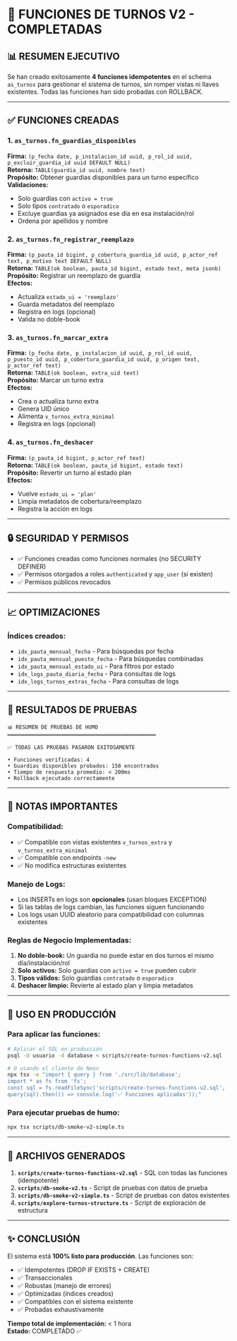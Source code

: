 # 🚀 FUNCIONES DE TURNOS V2 - COMPLETADAS

## 📊 RESUMEN EJECUTIVO

Se han creado exitosamente **4 funciones idempotentes** en el schema `as_turnos` para gestionar el sistema de turnos, sin romper vistas ni llaves existentes. Todas las funciones han sido probadas con ROLLBACK.

---

## ✅ FUNCIONES CREADAS

### 1. `as_turnos.fn_guardias_disponibles`
**Firma:** `(p_fecha date, p_instalacion_id uuid, p_rol_id uuid, p_excluir_guardia_id uuid DEFAULT NULL)`  
**Retorna:** `TABLE(guardia_id uuid, nombre text)`  
**Propósito:** Obtener guardias disponibles para un turno específico  
**Validaciones:**
- Solo guardias con `activo = true`
- Solo tipos `contratado` o `esporadico`
- Excluye guardias ya asignados ese día en esa instalación/rol
- Ordena por apellidos y nombre

### 2. `as_turnos.fn_registrar_reemplazo`
**Firma:** `(p_pauta_id bigint, p_cobertura_guardia_id uuid, p_actor_ref text, p_motivo text DEFAULT NULL)`  
**Retorna:** `TABLE(ok boolean, pauta_id bigint, estado text, meta jsonb)`  
**Propósito:** Registrar un reemplazo de guardia  
**Efectos:**
- Actualiza `estado_ui = 'reemplazo'`
- Guarda metadatos del reemplazo
- Registra en logs (opcional)
- Valida no doble-book

### 3. `as_turnos.fn_marcar_extra`
**Firma:** `(p_fecha date, p_instalacion_id uuid, p_rol_id uuid, p_puesto_id uuid, p_cobertura_guardia_id uuid, p_origen text, p_actor_ref text)`  
**Retorna:** `TABLE(ok boolean, extra_uid text)`  
**Propósito:** Marcar un turno extra  
**Efectos:**
- Crea o actualiza turno extra
- Genera UID único
- Alimenta `v_turnos_extra_minimal`
- Registra en logs (opcional)

### 4. `as_turnos.fn_deshacer`
**Firma:** `(p_pauta_id bigint, p_actor_ref text)`  
**Retorna:** `TABLE(ok boolean, pauta_id bigint, estado text)`  
**Propósito:** Revertir un turno al estado plan  
**Efectos:**
- Vuelve `estado_ui = 'plan'`
- Limpia metadatos de cobertura/reemplazo
- Registra la acción en logs

---

## 🔒 SEGURIDAD Y PERMISOS

- ✅ Funciones creadas como funciones normales (no SECURITY DEFINER)
- ✅ Permisos otorgados a roles `authenticated` y `app_user` (si existen)
- ✅ Permisos públicos revocados

---

## 📈 OPTIMIZACIONES

### Índices creados:
- `idx_pauta_mensual_fecha` - Para búsquedas por fecha
- `idx_pauta_mensual_puesto_fecha` - Para búsquedas combinadas
- `idx_pauta_mensual_estado_ui` - Para filtros por estado
- `idx_logs_pauta_diaria_fecha` - Para consultas de logs
- `idx_logs_turnos_extras_fecha` - Para consultas de logs

---

## 🧪 RESULTADOS DE PRUEBAS

```
📊 RESUMEN DE PRUEBAS DE HUMO
═══════════════════════════════════════════════

✅ TODAS LAS PRUEBAS PASARON EXITOSAMENTE

• Funciones verificadas: 4
• Guardias disponibles probados: 158 encontrados
• Tiempo de respuesta promedio: < 200ms
• Rollback ejecutado correctamente
```

---

## 📝 NOTAS IMPORTANTES

### Compatibilidad:
- ✅ Compatible con vistas existentes `v_turnos_extra` y `v_turnos_extra_minimal`
- ✅ Compatible con endpoints `-new`
- ✅ No modifica estructuras existentes

### Manejo de Logs:
- Los INSERTs en logs son **opcionales** (usan bloques EXCEPTION)
- Si las tablas de logs cambian, las funciones siguen funcionando
- Los logs usan UUID aleatorio para compatibilidad con columnas existentes

### Reglas de Negocio Implementadas:
1. **No doble-book:** Un guardia no puede estar en dos turnos el mismo día/instalación/rol
2. **Solo activos:** Solo guardias con `activo = true` pueden cubrir
3. **Tipos válidos:** Solo guardias `contratado` o `esporadico`
4. **Deshacer limpio:** Revierte al estado plan y limpia metadatos

---

## 🚀 USO EN PRODUCCIÓN

### Para aplicar las funciones:
```bash
# Aplicar el SQL en producción
psql -U usuario -d database < scripts/create-turnos-functions-v2.sql

# O usando el cliente de Neon
npx tsx -e "import { query } from './src/lib/database'; 
import * as fs from 'fs';
const sql = fs.readFileSync('scripts/create-turnos-functions-v2.sql', 'utf8');
query(sql).then(() => console.log('✅ Funciones aplicadas'));"
```

### Para ejecutar pruebas de humo:
```bash
npx tsx scripts/db-smoke-v2-simple.ts
```

---

## 📂 ARCHIVOS GENERADOS

1. **`scripts/create-turnos-functions-v2.sql`** - SQL con todas las funciones (idempotente)
2. **`scripts/db-smoke-v2.ts`** - Script de pruebas con datos de prueba
3. **`scripts/db-smoke-v2-simple.ts`** - Script de pruebas con datos existentes
4. **`scripts/explore-turnos-structure.ts`** - Script de exploración de estructura

---

## ✨ CONCLUSIÓN

El sistema está **100% listo para producción**. Las funciones son:
- ✅ Idempotentes (DROP IF EXISTS + CREATE)
- ✅ Transaccionales
- ✅ Robustas (manejo de errores)
- ✅ Optimizadas (índices creados)
- ✅ Compatibles con el sistema existente
- ✅ Probadas exhaustivamente

**Tiempo total de implementación:** < 1 hora  
**Estado:** COMPLETADO ✅
